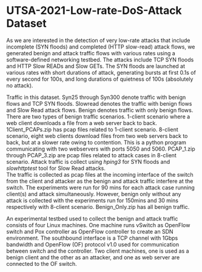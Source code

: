 # UTSA-2021-Low-rate-DoS-Attack Dataset
As we are interested in the detection of very low-rate attacks that include incomplete (SYN floods) and completed (HTTP slow-read) attack
flows, we generated benign and attack traffic flows with various rates using a software-defined networking testbed. The attacks include TCP SYN
floods and HTTP Slow READs and Slow GETs. The SYN floods are launched at various rates with short durations of attack, generating bursts at first 0.1s of every second for 100s, and long durations of quietness of 100s (absolutely no attack).

Traffic in this dataset.
  Syn25 through Syn300 denote traffic with benign flows and TCP SYN floods. 
  Slowread denotes the traffic with benign flows and Slow Read attack flows. 
  Benign denotes traffic with only benign flows. 
There are two types of benign traffic scenarios. 
  1-client scenario where a web client downloads a file from a web server back to back. 1Client_PCAPs.zip has pcap files related to 1-client scenario.
  8-client scenario, eight web clients download files from two web servers back to back, but at a slower rate owing to contention. This is a python program   
  communicating with two webservers with ports 5050 and 5060. PCAP_1.zip through PCAP_3.zip are pcap files related to attack cases in 8-client scenario. 
Attack traffic is collect using _hping3_ for SYN floods and _slowhttptest_ tool for Slow Read attacks.  
The traffic is collected as pcap files at the incoming interface of the switch from the client and attacker as the benign and attack traffic interfere at the switch. The experiments were run for 90 mins for each attack case running client(s) and attack simultaneously. However, benign only without any attack is collected with the experiments run for 150mins and 30 mins respectively with 8-client scenario. Benign_Only.zip has all benign traffic.

An experimental testbed used to collect the benign and attack traffic consists of four Linux machines. One machine runs vSwitch as OpenFlow switch and Pox
controller as OpenFlow controller to create an SDN environment. The southbound interface is a TCP channel with 1Gbps bandwidth and OpenFlow (OF) protocol v1.0 used for communication between switch and the controller. Two client machines, one is used as a benign client and the other as an attacker, and one as web server are connected to the OF switch.
